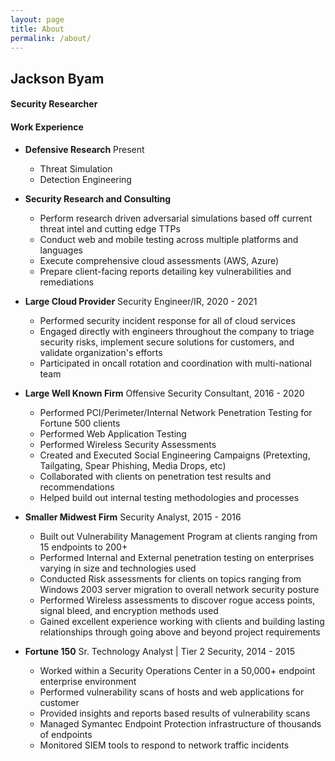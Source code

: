 ```yaml
---
layout: page
title: About
permalink: /about/
---
```


## Jackson Byam

#### Security Researcher


#### Work Experience
*   **Defensive Research** Present
    - Threat Simulation
    - Detection Engineering

*   **Security Research and Consulting**
    - Perform research driven adversarial simulations based off current threat intel and cutting edge TTPs 
    - Conduct web and mobile testing across multiple platforms and languages
    - Execute comprehensive cloud assessments (AWS, Azure)
    - Prepare client-facing reports detailing key vulnerabilities and remediations

*   **Large Cloud Provider**
    Security Engineer/IR, 2020 - 2021
    - Performed security incident response for all of cloud services
    - Engaged directly with engineers throughout the company to triage security risks, implement secure solutions for customers, and validate organization's efforts
    - Participated in oncall rotation and coordination with multi-national team

*   **Large Well Known Firm**
    Offensive Security Consultant, 2016 - 2020
    - Performed PCI/Perimeter/Internal Network Penetration Testing for Fortune 500 clients
    - Performed Web Application Testing
    - Performed Wireless Security Assessments
    - Created and Executed Social Engineering Campaigns (Pretexting, Tailgating, Spear
    Phishing, Media Drops, etc)
    - Collaborated with clients on penetration test results and recommendations
    - Helped build out internal testing methodologies and processes
    
*   **Smaller Midwest Firm**
    Security Analyst, 2015 - 2016
    - Built out Vulnerability Management Program at clients ranging from 15 endpoints to 200+
    - Performed Internal and External penetration testing on enterprises varying in size and technologies used
    - Conducted Risk assessments for clients on topics ranging from Windows 2003 server migration to overall network security       posture
    - Performed Wireless assessments to discover rogue access points, signal bleed, and encryption methods used
    - Gained excellent experience working with clients and building lasting relationships through going above and beyond project requirements
    
*   **Fortune 150**
    Sr. Technology Analyst | Tier 2 Security, 2014 - 2015
    - Worked within a Security Operations Center in a 50,000+ endpoint enterprise environment
    - Performed vulnerability scans of hosts and web applications for customer
    - Provided insights and reports based results of vulnerability scans
    - Managed Symantec Endpoint Protection infrastructure of thousands of endpoints
    - Monitored SIEM tools to respond to network traffic incidents
    

